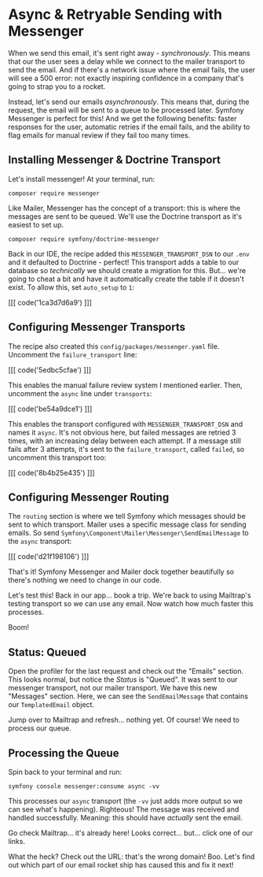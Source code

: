 # Async & Retryable Sending with Messenger

When we send this email, it's sent right away -
*synchronously*. This means that our the user sees a delay while we connect to the
mailer transport to send the email. And if there's a network issue where the email
fails, the user will see a 500 error: not exactly inspiring confidence in a company
that's going to strap you to a rocket.

Instead, let's send our emails *asynchronously*. This means that, during the
request, the email will be sent to a queue to be processed later. Symfony Messenger
is perfect for this! And we get the following benefits: faster responses for the user,
automatic retries if the email fails, and the ability to flag emails for manual review
if they fail too many times.

## Installing Messenger & Doctrine Transport

Let's install messenger! At your terminal, run:

```terminal
composer require messenger
```

Like Mailer, Messenger has the concept of a transport: this is where the messages are
sent to be queued. We'll use the
Doctrine transport as it's easiest to set up.

```terminal
composer require symfony/doctrine-messenger
```

Back in our IDE, the recipe added this `MESSENGER_TRANSPORT_DSN` to our `.env`
and it defaulted to Doctrine - perfect! This transport adds a table to our database
so *technically* we should create a migration for this. But... we're going to cheat a bit
and have it automatically create the table if it doesn't exist. To allow this, set
`auto_setup` to `1`:

[[[ code('1ca3d7d6a9') ]]]

## Configuring Messenger Transports

The recipe also created this `config/packages/messenger.yaml` file. Uncomment
the `failure_transport` line:

[[[ code('5edbc5cfae') ]]]

This enables the manual failure review system I mentioned
earlier. Then, uncomment the `async` line under `transports`:

[[[ code('be54a9dce1') ]]]

This enables the transport
configured with `MESSENGER_TRANSPORT_DSN` and names it `async`. It's not obvious here,
but failed messages are retried 3 times, with an increasing delay
between each attempt. If a message still fails after 3 attempts, it's sent to the
`failure_transport`, called `failed`, so uncomment this transport too:

[[[ code('8b4b25e435') ]]]

## Configuring Messenger Routing

The `routing` section is where we tell Symfony which messages should be sent to which
transport. Mailer uses a specific message class for sending emails. So send
`Symfony\Component\Mailer\Messenger\SendEmailMessage` to the `async` transport:

[[[ code('d21f198106') ]]]

That's it! Symfony Messenger and Mailer dock together beautifully so there's nothing
we need to change in our code.

Let's test this! Back in our app... book a trip. We're back to using
Mailtrap's testing transport so we can use any email. Now watch how much faster this
processes.

Boom!

## Status: Queued

Open the profiler for the last request and check out the "Emails" section. This looks
normal, but notice the *Status* is "Queued". It was sent to our messenger transport, not
our mailer transport. We have this new "Messages" section. Here, we can see the
`SendEmailMessage` that contains our `TemplatedEmail` object.

Jump over to Mailtrap and refresh... nothing yet. Of course! We need to process our queue.

## Processing the Queue

Spin back to your terminal and run:

```terminal
symfony console messenger:consume async -vv
```

This processes our `async` transport (the `-vv` just adds more output so we can see
what's happening). Righteous! The message was received and
handled successfully. Meaning: this should have *actually* sent the email.

Go check Mailtrap... it's already here! Looks correct... but... click one of our links.

What the heck? Check out the URL: that's the wrong domain! Boo.
Let's find out which part of our email rocket ship has caused this
and fix it next!
